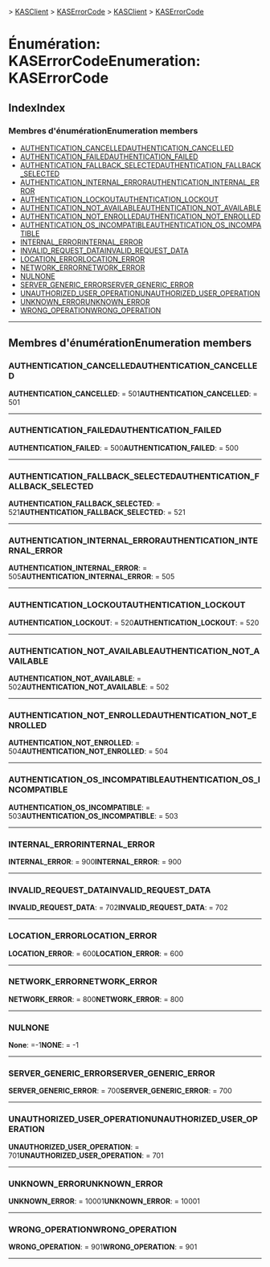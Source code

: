 <span data-ttu-id="e184a-101">[](../README.md) > [KASClient](../modules/kasclient.md) > [KASErrorCode](../enums/kasclient.kaserrorcode.md)</span><span class="sxs-lookup"><span data-stu-id="e184a-101">[](../README.md) > [KASClient](../modules/kasclient.md) > [KASErrorCode](../enums/kasclient.kaserrorcode.md)</span></span>

# <a name="enumeration-kaserrorcode"></a><span data-ttu-id="e184a-102">Énumération: KASErrorCode</span><span class="sxs-lookup"><span data-stu-id="e184a-102">Enumeration: KASErrorCode</span></span>

## <a name="index"></a><span data-ttu-id="e184a-103">Index</span><span class="sxs-lookup"><span data-stu-id="e184a-103">Index</span></span>

### <a name="enumeration-members"></a><span data-ttu-id="e184a-104">Membres d'énumération</span><span class="sxs-lookup"><span data-stu-id="e184a-104">Enumeration members</span></span>

* [<span data-ttu-id="e184a-105">AUTHENTICATION_CANCELLED</span><span class="sxs-lookup"><span data-stu-id="e184a-105">AUTHENTICATION_CANCELLED</span></span>](kasclient.kaserrorcode.md#authentication_cancelled)
* [<span data-ttu-id="e184a-106">AUTHENTICATION_FAILED</span><span class="sxs-lookup"><span data-stu-id="e184a-106">AUTHENTICATION_FAILED</span></span>](kasclient.kaserrorcode.md#authentication_failed)
* [<span data-ttu-id="e184a-107">AUTHENTICATION_FALLBACK_SELECTED</span><span class="sxs-lookup"><span data-stu-id="e184a-107">AUTHENTICATION_FALLBACK_SELECTED</span></span>](kasclient.kaserrorcode.md#authentication_fallback_selected)
* [<span data-ttu-id="e184a-108">AUTHENTICATION_INTERNAL_ERROR</span><span class="sxs-lookup"><span data-stu-id="e184a-108">AUTHENTICATION_INTERNAL_ERROR</span></span>](kasclient.kaserrorcode.md#authentication_internal_error)
* [<span data-ttu-id="e184a-109">AUTHENTICATION_LOCKOUT</span><span class="sxs-lookup"><span data-stu-id="e184a-109">AUTHENTICATION_LOCKOUT</span></span>](kasclient.kaserrorcode.md#authentication_lockout)
* [<span data-ttu-id="e184a-110">AUTHENTICATION_NOT_AVAILABLE</span><span class="sxs-lookup"><span data-stu-id="e184a-110">AUTHENTICATION_NOT_AVAILABLE</span></span>](kasclient.kaserrorcode.md#authentication_not_available)
* [<span data-ttu-id="e184a-111">AUTHENTICATION_NOT_ENROLLED</span><span class="sxs-lookup"><span data-stu-id="e184a-111">AUTHENTICATION_NOT_ENROLLED</span></span>](kasclient.kaserrorcode.md#authentication_not_enrolled)
* [<span data-ttu-id="e184a-112">AUTHENTICATION_OS_INCOMPATIBLE</span><span class="sxs-lookup"><span data-stu-id="e184a-112">AUTHENTICATION_OS_INCOMPATIBLE</span></span>](kasclient.kaserrorcode.md#authentication_os_incompatible)
* [<span data-ttu-id="e184a-113">INTERNAL_ERROR</span><span class="sxs-lookup"><span data-stu-id="e184a-113">INTERNAL_ERROR</span></span>](kasclient.kaserrorcode.md#internal_error)
* [<span data-ttu-id="e184a-114">INVALID_REQUEST_DATA</span><span class="sxs-lookup"><span data-stu-id="e184a-114">INVALID_REQUEST_DATA</span></span>](kasclient.kaserrorcode.md#invalid_request_data)
* [<span data-ttu-id="e184a-115">LOCATION_ERROR</span><span class="sxs-lookup"><span data-stu-id="e184a-115">LOCATION_ERROR</span></span>](kasclient.kaserrorcode.md#location_error)
* [<span data-ttu-id="e184a-116">NETWORK_ERROR</span><span class="sxs-lookup"><span data-stu-id="e184a-116">NETWORK_ERROR</span></span>](kasclient.kaserrorcode.md#network_error)
* [<span data-ttu-id="e184a-117">NUL</span><span class="sxs-lookup"><span data-stu-id="e184a-117">NONE</span></span>](kasclient.kaserrorcode.md#none)
* [<span data-ttu-id="e184a-118">SERVER_GENERIC_ERROR</span><span class="sxs-lookup"><span data-stu-id="e184a-118">SERVER_GENERIC_ERROR</span></span>](kasclient.kaserrorcode.md#server_generic_error)
* [<span data-ttu-id="e184a-119">UNAUTHORIZED_USER_OPERATION</span><span class="sxs-lookup"><span data-stu-id="e184a-119">UNAUTHORIZED_USER_OPERATION</span></span>](kasclient.kaserrorcode.md#unauthorized_user_operation)
* [<span data-ttu-id="e184a-120">UNKNOWN_ERROR</span><span class="sxs-lookup"><span data-stu-id="e184a-120">UNKNOWN_ERROR</span></span>](kasclient.kaserrorcode.md#unknown_error)
* [<span data-ttu-id="e184a-121">WRONG_OPERATION</span><span class="sxs-lookup"><span data-stu-id="e184a-121">WRONG_OPERATION</span></span>](kasclient.kaserrorcode.md#wrong_operation)

---

## <a name="enumeration-members"></a><span data-ttu-id="e184a-122">Membres d'énumération</span><span class="sxs-lookup"><span data-stu-id="e184a-122">Enumeration members</span></span>

<a id="authentication_cancelled"></a>

###  <a name="authenticationcancelled"></a><span data-ttu-id="e184a-123">AUTHENTICATION_CANCELLED</span><span class="sxs-lookup"><span data-stu-id="e184a-123">AUTHENTICATION_CANCELLED</span></span>

<span data-ttu-id="e184a-124">**AUTHENTICATION_CANCELLED**: = 501</span><span class="sxs-lookup"><span data-stu-id="e184a-124">**AUTHENTICATION_CANCELLED**:  = 501</span></span>

___

<a id="authentication_failed"></a>

###  <a name="authenticationfailed"></a><span data-ttu-id="e184a-125">AUTHENTICATION_FAILED</span><span class="sxs-lookup"><span data-stu-id="e184a-125">AUTHENTICATION_FAILED</span></span>

<span data-ttu-id="e184a-126">**AUTHENTICATION_FAILED**: = 500</span><span class="sxs-lookup"><span data-stu-id="e184a-126">**AUTHENTICATION_FAILED**:  = 500</span></span>

___

<a id="authentication_fallback_selected"></a>

###  <a name="authenticationfallbackselected"></a><span data-ttu-id="e184a-127">AUTHENTICATION_FALLBACK_SELECTED</span><span class="sxs-lookup"><span data-stu-id="e184a-127">AUTHENTICATION_FALLBACK_SELECTED</span></span>

<span data-ttu-id="e184a-128">**AUTHENTICATION_FALLBACK_SELECTED**: = 521</span><span class="sxs-lookup"><span data-stu-id="e184a-128">**AUTHENTICATION_FALLBACK_SELECTED**:  = 521</span></span>

___

<a id="authentication_internal_error"></a>

###  <a name="authenticationinternalerror"></a><span data-ttu-id="e184a-129">AUTHENTICATION_INTERNAL_ERROR</span><span class="sxs-lookup"><span data-stu-id="e184a-129">AUTHENTICATION_INTERNAL_ERROR</span></span>

<span data-ttu-id="e184a-130">**AUTHENTICATION_INTERNAL_ERROR**: = 505</span><span class="sxs-lookup"><span data-stu-id="e184a-130">**AUTHENTICATION_INTERNAL_ERROR**:  = 505</span></span>

___

<a id="authentication_lockout"></a>

###  <a name="authenticationlockout"></a><span data-ttu-id="e184a-131">AUTHENTICATION_LOCKOUT</span><span class="sxs-lookup"><span data-stu-id="e184a-131">AUTHENTICATION_LOCKOUT</span></span>

<span data-ttu-id="e184a-132">**AUTHENTICATION_LOCKOUT**: = 520</span><span class="sxs-lookup"><span data-stu-id="e184a-132">**AUTHENTICATION_LOCKOUT**:  = 520</span></span>

___

<a id="authentication_not_available"></a>

###  <a name="authenticationnotavailable"></a><span data-ttu-id="e184a-133">AUTHENTICATION_NOT_AVAILABLE</span><span class="sxs-lookup"><span data-stu-id="e184a-133">AUTHENTICATION_NOT_AVAILABLE</span></span>

<span data-ttu-id="e184a-134">**AUTHENTICATION_NOT_AVAILABLE**: = 502</span><span class="sxs-lookup"><span data-stu-id="e184a-134">**AUTHENTICATION_NOT_AVAILABLE**:  = 502</span></span>

___

<a id="authentication_not_enrolled"></a>

###  <a name="authenticationnotenrolled"></a><span data-ttu-id="e184a-135">AUTHENTICATION_NOT_ENROLLED</span><span class="sxs-lookup"><span data-stu-id="e184a-135">AUTHENTICATION_NOT_ENROLLED</span></span>

<span data-ttu-id="e184a-136">**AUTHENTICATION_NOT_ENROLLED**: = 504</span><span class="sxs-lookup"><span data-stu-id="e184a-136">**AUTHENTICATION_NOT_ENROLLED**:  = 504</span></span>

___

<a id="authentication_os_incompatible"></a>

###  <a name="authenticationosincompatible"></a><span data-ttu-id="e184a-137">AUTHENTICATION_OS_INCOMPATIBLE</span><span class="sxs-lookup"><span data-stu-id="e184a-137">AUTHENTICATION_OS_INCOMPATIBLE</span></span>

<span data-ttu-id="e184a-138">**AUTHENTICATION_OS_INCOMPATIBLE**: = 503</span><span class="sxs-lookup"><span data-stu-id="e184a-138">**AUTHENTICATION_OS_INCOMPATIBLE**:  = 503</span></span>

___

<a id="internal_error"></a>

###  <a name="internalerror"></a><span data-ttu-id="e184a-139">INTERNAL_ERROR</span><span class="sxs-lookup"><span data-stu-id="e184a-139">INTERNAL_ERROR</span></span>

<span data-ttu-id="e184a-140">**INTERNAL_ERROR**: = 900</span><span class="sxs-lookup"><span data-stu-id="e184a-140">**INTERNAL_ERROR**:  = 900</span></span>

___

<a id="invalid_request_data"></a>

###  <a name="invalidrequestdata"></a><span data-ttu-id="e184a-141">INVALID_REQUEST_DATA</span><span class="sxs-lookup"><span data-stu-id="e184a-141">INVALID_REQUEST_DATA</span></span>

<span data-ttu-id="e184a-142">**INVALID_REQUEST_DATA**: = 702</span><span class="sxs-lookup"><span data-stu-id="e184a-142">**INVALID_REQUEST_DATA**:  = 702</span></span>

___

<a id="location_error"></a>

###  <a name="locationerror"></a><span data-ttu-id="e184a-143">LOCATION_ERROR</span><span class="sxs-lookup"><span data-stu-id="e184a-143">LOCATION_ERROR</span></span>

<span data-ttu-id="e184a-144">**LOCATION_ERROR**: = 600</span><span class="sxs-lookup"><span data-stu-id="e184a-144">**LOCATION_ERROR**:  = 600</span></span>

___

<a id="network_error"></a>

###  <a name="networkerror"></a><span data-ttu-id="e184a-145">NETWORK_ERROR</span><span class="sxs-lookup"><span data-stu-id="e184a-145">NETWORK_ERROR</span></span>

<span data-ttu-id="e184a-146">**NETWORK_ERROR**: = 800</span><span class="sxs-lookup"><span data-stu-id="e184a-146">**NETWORK_ERROR**:  = 800</span></span>

___

<a id="none"></a>

###  <a name="none"></a><span data-ttu-id="e184a-147">NUL</span><span class="sxs-lookup"><span data-stu-id="e184a-147">NONE</span></span>

<span data-ttu-id="e184a-148">**None**: =-1</span><span class="sxs-lookup"><span data-stu-id="e184a-148">**NONE**:  =  -1</span></span>

___

<a id="server_generic_error"></a>

###  <a name="servergenericerror"></a><span data-ttu-id="e184a-149">SERVER_GENERIC_ERROR</span><span class="sxs-lookup"><span data-stu-id="e184a-149">SERVER_GENERIC_ERROR</span></span>

<span data-ttu-id="e184a-150">**SERVER_GENERIC_ERROR**: = 700</span><span class="sxs-lookup"><span data-stu-id="e184a-150">**SERVER_GENERIC_ERROR**:  = 700</span></span>

___

<a id="unauthorized_user_operation"></a>

###  <a name="unauthorizeduseroperation"></a><span data-ttu-id="e184a-151">UNAUTHORIZED_USER_OPERATION</span><span class="sxs-lookup"><span data-stu-id="e184a-151">UNAUTHORIZED_USER_OPERATION</span></span>

<span data-ttu-id="e184a-152">**UNAUTHORIZED_USER_OPERATION**: = 701</span><span class="sxs-lookup"><span data-stu-id="e184a-152">**UNAUTHORIZED_USER_OPERATION**:  = 701</span></span>

___

<a id="unknown_error"></a>

###  <a name="unknownerror"></a><span data-ttu-id="e184a-153">UNKNOWN_ERROR</span><span class="sxs-lookup"><span data-stu-id="e184a-153">UNKNOWN_ERROR</span></span>

<span data-ttu-id="e184a-154">**UNKNOWN_ERROR**: = 10001</span><span class="sxs-lookup"><span data-stu-id="e184a-154">**UNKNOWN_ERROR**:  = 10001</span></span>

___

<a id="wrong_operation"></a>

###  <a name="wrongoperation"></a><span data-ttu-id="e184a-155">WRONG_OPERATION</span><span class="sxs-lookup"><span data-stu-id="e184a-155">WRONG_OPERATION</span></span>

<span data-ttu-id="e184a-156">**WRONG_OPERATION**: = 901</span><span class="sxs-lookup"><span data-stu-id="e184a-156">**WRONG_OPERATION**:  = 901</span></span>

___

